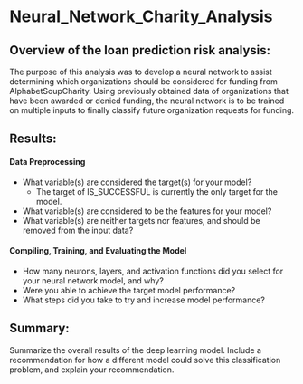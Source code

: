 # Neural_Network_Charity_Analysis

## Overview of the loan prediction risk analysis:

The purpose of this analysis was to develop a neural network to assist determining which organizations should be considered for funding from AlphabetSoupCharity.  Using previously obtained data of organizations that have been awarded or denied funding, the neural network is to be trained on multiple inputs to finally classify future organization requests for funding.

## Results:

#### Data Preprocessing
-  What variable(s) are considered the target(s) for your model?
    -  The target of IS_SUCCESSFUL is currently the only target for the model.
-  What variable(s) are considered to be the features for your model?
-  What variable(s) are neither targets nor features, and should be removed from the input data?

#### Compiling, Training, and Evaluating the Model
-  How many neurons, layers, and activation functions did you select for your neural network model, and why?
-  Were you able to achieve the target model performance?
-  What steps did you take to try and increase model performance?

## Summary:

Summarize the overall results of the deep learning model. Include a recommendation for how a different model could solve this classification problem, and explain your recommendation.
